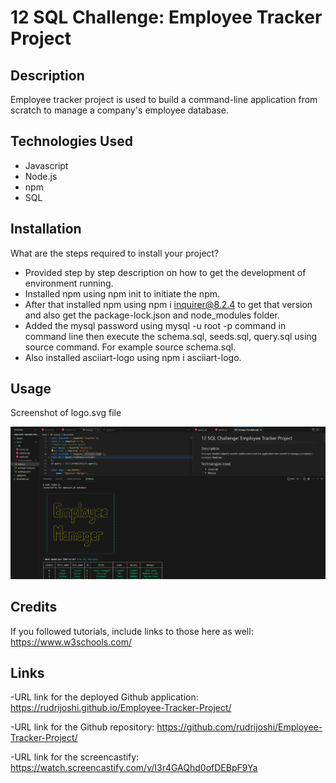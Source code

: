# 12 SQL Challenge: Employee Tracker Project

## Description
Employee tracker project is used to build a command-line application from scratch to manage a company's employee database.

## Technologies Used

- Javascript
- Node.js
- npm
- SQL

## Installation

What are the steps required to install your project?
- Provided step by step description on how to get the development of environment running. 
- Installed npm using npm init to initiate the npm.
- After that installed npm using npm i inquirer@8.2.4 to get that version and also get the package-lock.json and node_modules folder.
- Added the mysql password using mysql -u root -p command in command line then execute the schema.sql, seeds.sql, query.sql using source command. For example source schema.sql.
- Also installed asciiart-logo using npm i asciiart-logo.

## Usage

Screenshot of logo.svg file

![Employee tracker screenshot](./Assets/screenshot.png)

## Credits

If you followed tutorials, include links to those here as well: https://www.w3schools.com/

## Links

-URL link for the deployed Github application: https://rudrijoshi.github.io/Employee-Tracker-Project/

-URL link for the Github repository: https://github.com/rudrijoshi/Employee-Tracker-Project/

-URL link for the screencastify: https://watch.screencastify.com/v/I3r4GAQhd0ofDEBpF9Ya
